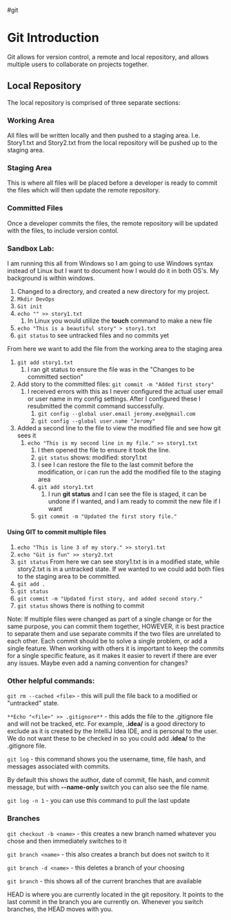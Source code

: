 #git 

# Git Introduction

Git allows for version control, a remote and local repository, and allows multiple users to collaborate on projects together. 


## Local Repository

The local repository is comprised of three separate sections:

### Working Area 

All files will be written locally and then pushed to a staging area. I.e. Story1.txt and Story2.txt from the local repository will be pushed up to the staging area.

### Staging Area

This is where all files will be placed before a developer is ready to commit the files which will then update the remote repository.
### Committed Files

Once a developer commits the files, the remote repository will be updated with the files, to include version contol.



### Sandbox Lab:

I am running this all from Windows so I am going to use Windows syntax instead of Linux but I want to document how I would do it in both OS's. My background is within windows.

1. Changed to a directory, and created a new directory for my project.
2. `Mkdir DevOps`
3. `Git init`
4. `echo "" >> story1.txt`
	1. In Linux you would utilize the **touch** command to make a new file
5. `echo "This is a beautiful story" > story1.txt`
6. `git status` to see untracked files and no commits yet

From here we want to add the file from the working area to the staging area
1. `git add story1.txt`
	1. I ran git status to ensure the file was in the "Changes to be committed section"
2. Add story to the committed files: `git commit -m "Added first story"` 
	1. I received errors with this as I never configured the actual user email or user name in my config settings. After I configured these I resubmitted the commit command successfully.
		1. `git config --global user.email jeromy.exe@gmail.com`
		2. `git config --global user.name "Jeromy"`
3. Added a second line to the file to view the modified file and see how git sees it
	1. `echo "This is my second line in my file." >> story1.txt`
		1. I then opened the file to ensure it took the line.
		2. `git status` shows: modified: story1.txt
		3. I see I can restore the file to the last commit before the modification, or i can run the add the modified file to the staging area
		4. `git add story1.txt`
			1. I run **git status** and I can see the file is staged, it can be undone if I wanted, and I am ready to commit the new file if I want
		5. `git commit -m "Updated the first story file."`

#### Using GIT to commit multiple files

1. `echo "This is line 3 of my story." >> story1.txt`
2. `echo "Git is fun" >> story2.txt`
3. `git status`
From here we can see story1.txt is in a modified state, while story2.txt is in a untracked state. If we wanted to we could add both files to the staging area to be committed.
4. `git add .`
5. `git status`
6. `git commit -m "Updated first story, and added second story."`
7. `git status` shows there is nothing to commit

Note: If multiple files were changed as part of a single change or for the same purpose, you can commit them together, HOWEVER, it is best practice to separate them and use separate commits if the two files are unrelated to each other. Each commit should be to solve a single problem, or add a single feature. When working with others it is important to keep the commits for a single specific feature, as it makes it easier to revert if there are ever any issues. Maybe even add a naming convention for changes?

### Other helpful commands:

`git rm --cached <file>` - this will pull the file back to a modified or "untracked" state.

`**Echo "<file>" >> .gitignore**` - this adds the file to the .gitignore file and will not be tracked, etc. 
For example, **.idea/** is a good directory to exclude as it is created by the IntelliJ Idea IDE, and is personal to the user. We do not want these to be checked in so you could add **.idea/** to the .gitignore file.


`git log` - this command shows you the username, time, file hash, and messages associated with commits.

By default this shows the author, date of commit, file hash, and commit message, but with **--name-only** switch you can also see the file name. 

`git log -n 1` - you can use this command to pull the last update


### Branches 

`git checkout -b <name>` - this creates a new branch named whatever you chose and then immediately switches to it

`git branch <name>` - this also creates a branch but does not switch to it

`git branch -d <name>` - this deletes a branch of your choosing

`git branch` - this shows all of the current branches that are available

HEAD is where you are currently located in the git repository. It points to the last commit in the branch you are currently on. Whenever you switch branches, the HEAD moves with you.



